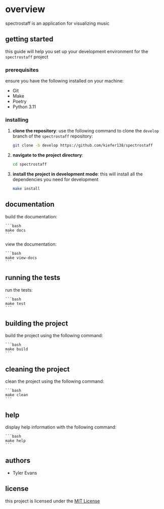 # overview

spectrostaff is an application for visualizing music

## getting started

this guide will help you set up your development environment for the `spectrostaff` project

### prerequisites

ensure you have the following installed on your machine:

- Git
- Make
- Poetry
- Python 3.11

### installing

1. **clone the repository**: use the following command to clone the `develop` branch of the `spectrostaff` repository:

    ```bash
    git clone -b develop https://github.com/kiefer138/spectrostaff
    ```

2. **navigate to the project directory**:

    ```bash
    cd spectrostaff
    ```

3. **install the project in development mode**: this will install all the dependencies you need for development

    ```bash
    make install
    ```

## documentation

build the documentation:

    ```bash
    make docs 
    ```

view the documentation:

    ```bash
    make view-docs
    ```

## running the tests

run the tests:

    ```bash
    make test
    ```

## building the project

build the project using the following command:

    ```bash
    make build
    ```

## cleaning the project

clean the project using the following command:

    ```bash
    make clean
    ```

## help

display help information with the following command:

    ```bash
    make help
    ```

## authors

- Tyler Evans

## license

this project is licensed under the [MIT License](https://opensource.org/licenses/MIT)
